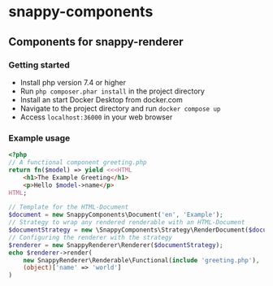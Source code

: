 # snappy-components

## Components for snappy-renderer

### Getting started

 - Install php version 7.4 or higher
 - Run `php composer.phar install` in the project directory
 - Install an start Docker Desktop from docker.com
 - Navigate to the project directory and run `docker compose up`
 - Access `localhost:36000` in your web browser


### Example usage

```php
<?php
// A functional component greeting.php
return fn($model) => yield <<<HTML
    <h1>The Example Greeting</h1>
    <p>Hello $model->name</p>
HTML;
```

```php
// Template for the HTML-Document
$document = new SnappyComponents\Document('en', 'Example');
// Strategy to wrap any rendered renderable with an HTML-Document
$documentStrategy = new \SnappyComponents\Strategy\RenderDocument($document);
// Configuring the renderer with the strategy
$renderer = new SnappyRenderer\Renderer($documentStrategy);
echo $renderer->render(
    new SnappyRenderer\Renderable\Functional(include 'greeting.php'),
    (object)['name' => 'world']
)
```
